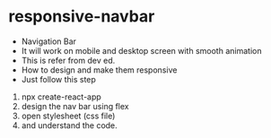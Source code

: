 # responsive-navbar
- Navigation Bar 
- It will work on mobile and desktop screen with smooth animation
- This is refer from dev ed.
- How to design and make them responsive
- Just follow this step

1. npx create-react-app
2. design the nav bar using flex 
3. open stylesheet (css file)
4. and understand the code.
